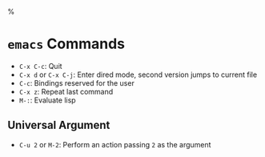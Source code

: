 %

# `emacs` Commands

- `C-x C-c`: Quit
- `C-x d` or `C-x C-j`: Enter dired mode, second version jumps to current file
- `C-c`: Bindings reserved for the user
- `C-x z`: Repeat last command
- `M-:`: Evaluate lisp

## Universal Argument

- `C-u 2` or `M-2`: Perform an action passing `2` as the argument
